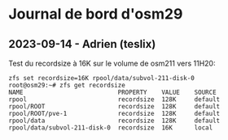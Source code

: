 # Journal de bord d'osm29

## 2023-09-14 - Adrien (teslix)

Test du recordsize à 16K sur le volume de osm211 vers 11H20:
```
zfs set recordsize=16K rpool/data/subvol-211-disk-0
root@osm29:~# zfs get recordsize 
NAME                          PROPERTY    VALUE    SOURCE
rpool                         recordsize  128K     default
rpool/ROOT                    recordsize  128K     default
rpool/ROOT/pve-1              recordsize  128K     default
rpool/data                    recordsize  128K     default
rpool/data/subvol-211-disk-0  recordsize  16K      local
```
